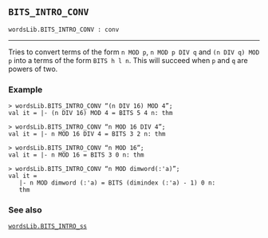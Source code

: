 ## `BITS_INTRO_CONV`

``` hol4
wordsLib.BITS_INTRO_CONV : conv
```

------------------------------------------------------------------------

Tries to convert terms of the form `n MOD p`, `n MOD p DIV q` and
`(n DIV q) MOD p` into a terms of the form `BITS h l n`. This will
succeed when `p` and `q` are powers of two.

### Example

``` hol4
> wordsLib.BITS_INTRO_CONV “(n DIV 16) MOD 4”;
val it = |- (n DIV 16) MOD 4 = BITS 5 4 n: thm

> wordsLib.BITS_INTRO_CONV “n MOD 16 DIV 4”;
val it = |- n MOD 16 DIV 4 = BITS 3 2 n: thm

> wordsLib.BITS_INTRO_CONV “n MOD 16”;
val it = |- n MOD 16 = BITS 3 0 n: thm

> wordsLib.BITS_INTRO_CONV “n MOD dimword(:'a)”;
val it =
   |- n MOD dimword (:'a) = BITS (dimindex (:'a) - 1) 0 n:
   thm
```

### See also

[`wordsLib.BITS_INTRO_ss`](#wordsLib.BITS_INTRO_ss)

